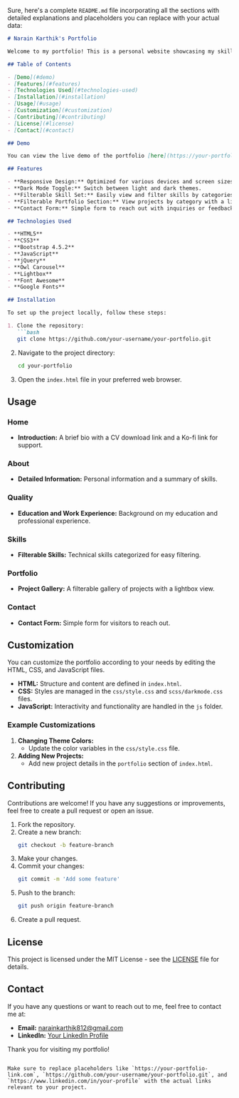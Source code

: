 Sure, here's a complete `README.md` file incorporating all the sections with detailed explanations and placeholders you can replace with your actual data:

```markdown
# Narain Karthik's Portfolio

Welcome to my portfolio! This is a personal website showcasing my skills, experience, and projects. It's designed to provide potential employers, collaborators, and clients with a comprehensive overview of my capabilities and accomplishments.

## Table of Contents

- [Demo](#demo)
- [Features](#features)
- [Technologies Used](#technologies-used)
- [Installation](#installation)
- [Usage](#usage)
- [Customization](#customization)
- [Contributing](#contributing)
- [License](#license)
- [Contact](#contact)

## Demo

You can view the live demo of the portfolio [here](https://your-portfolio-link.com).

## Features

- **Responsive Design:** Optimized for various devices and screen sizes.
- **Dark Mode Toggle:** Switch between light and dark themes.
- **Filterable Skill Set:** Easily view and filter skills by categories.
- **Filterable Portfolio Section:** View projects by category with a lightbox gallery.
- **Contact Form:** Simple form to reach out with inquiries or feedback.

## Technologies Used

- **HTML5**
- **CSS3**
- **Bootstrap 4.5.2**
- **JavaScript**
- **jQuery**
- **Owl Carousel**
- **Lightbox**
- **Font Awesome**
- **Google Fonts**

## Installation

To set up the project locally, follow these steps:

1. Clone the repository:
   ```bash
   git clone https://github.com/your-username/your-portfolio.git
   ```
2. Navigate to the project directory:
   ```bash
   cd your-portfolio
   ```
3. Open the `index.html` file in your preferred web browser.

## Usage

### Home
- **Introduction:** A brief bio with a CV download link and a Ko-fi link for support.

### About
- **Detailed Information:** Personal information and a summary of skills.

### Quality
- **Education and Work Experience:** Background on my education and professional experience.

### Skills
- **Filterable Skills:** Technical skills categorized for easy filtering.

### Portfolio
- **Project Gallery:** A filterable gallery of projects with a lightbox view.

### Contact
- **Contact Form:** Simple form for visitors to reach out.

## Customization

You can customize the portfolio according to your needs by editing the HTML, CSS, and JavaScript files.

- **HTML:** Structure and content are defined in `index.html`.
- **CSS:** Styles are managed in the `css/style.css` and `scss/darkmode.css` files.
- **JavaScript:** Interactivity and functionality are handled in the `js` folder.

### Example Customizations
1. **Changing Theme Colors:**
   - Update the color variables in the `css/style.css` file.
2. **Adding New Projects:**
   - Add new project details in the `portfolio` section of `index.html`.

## Contributing

Contributions are welcome! If you have any suggestions or improvements, feel free to create a pull request or open an issue.

1. Fork the repository.
2. Create a new branch:
   ```bash
   git checkout -b feature-branch
   ```
3. Make your changes.
4. Commit your changes:
   ```bash
   git commit -m 'Add some feature'
   ```
5. Push to the branch:
   ```bash
   git push origin feature-branch
   ```
6. Create a pull request.

## License

This project is licensed under the MIT License - see the [LICENSE](LICENSE) file for details.

## Contact

If you have any questions or want to reach out to me, feel free to contact me at:

- **Email:** [narainkarthik812@gmail.com](mailto:narainkarthik812@gmail.com)
- **LinkedIn:** [Your LinkedIn Profile](https://www.linkedin.com/in/your-profile)

Thank you for visiting my portfolio!
```

Make sure to replace placeholders like `https://your-portfolio-link.com`, `https://github.com/your-username/your-portfolio.git`, and `https://www.linkedin.com/in/your-profile` with the actual links relevant to your project.